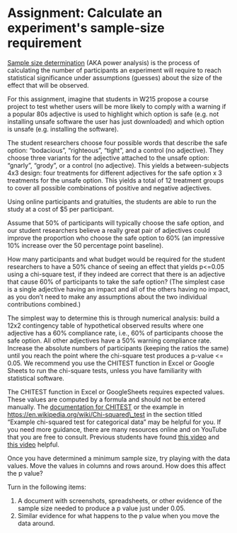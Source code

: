 # Assignment: Calculate an experiment's sample-size requirement

[<span class="underline">Sample size determination</span>](https://en.wikipedia.org/wiki/Sample_size_determination) (AKA power analysis) is the process of calculating the number of participants an experiment will require to reach statistical significance under assumptions (guesses) about the size of the effect that will be observed.

For this assignment, imagine that students in W215 propose a course project to test whether users will be more likely to comply with a warning if a popular 80s adjective is used to highlight which option is safe (e.g. not installing unsafe software the user has just downloaded) and which option is unsafe (e.g. installing the software).

The student researchers choose four possible words that describe the safe option: “bodacious”, “righteous”, “tight”, and a control (no adjective). They choose three variants for the adjective attached to the unsafe option: “gnarly”, “grody”, or a control (no adjective). This yields a between-subjects 4x3 design: four treatments for different adjectives for the safe option x 3 treatments for the unsafe option. This yields a total of 12 treatment groups to cover all possible combinations of positive and negative adjectives.

Using online participants and gratuities, the students are able to run the study at a cost of $5 per participant.

<!-- TODO: Change these values slightly each semester -->
Assume that 50% of participants will typically choose the safe option, and our student researchers believe a really great pair of adjectives could improve the proportion who choose the safe option to 60% (an impressive 10% increase over the 50 percentage point baseline).

How many participants and what budget would be required for the student researchers to have a 50% chance of seeing an effect that yields p\<=0.05 using a chi-square test, if they indeed are correct that there is an adjective that cause 60% of participants to take the safe option? (The simplest case is a single adjective having an impact and all of the others having no impact, as you don’t need to make any assumptions about the two individual contributions combined.)

The simplest way to determine this is through numerical analysis: build a 12x2 contingency table of hypothetical observed results where one adjective has a 60% compliance rate, i.e., 60% of participants choose the safe option.  All other adjectives have a 50% warning compliance rate.  Increase the absolute numbers of participants (keeping the ratios the same) until you reach the point where the chi-square test produces a p-value \<= 0.05.  We recommend you use the CHITEST function in Excel or Google Sheets to run the chi-square tests, unless you have familiarity with statistical software.

The CHITEST function in Excel or GoogleSheets requires expected values.  These values are computed by a formula and should not be entered manually.  The [documentation for CHITEST](https://support.microsoft.com/en-us/office/chitest-function-981ff871-b694-4134-848e-38ec704577ac) or the example in [<span class="underline">https://en.wikipedia.org/wiki/Chi-squared\_test</span>](https://en.wikipedia.org/wiki/Chi-squared_test) in the section titled “Example chi-squared test for categorical data” may be helpful for you.  If you need more guidance, there are many resources online and on YouTube that you are free to consult.  Previous students have found [this video](https://www.youtube.com/watch?v=hpWdDmgsIRE) and [this video](https://www.youtube.com/watch?v=n06JNqE8kuE) helpful.

Once you have determined a minimum sample size, try playing with the data values.  Move the values in columns and rows around.  How does this affect the p value?

Turn in the following items:
1. A document with screenshots, spreadsheets, or other evidence of the sample size needed to produce a p value just under 0.05.
2. Similar evidence for what happens to the p value when you move the data around.
